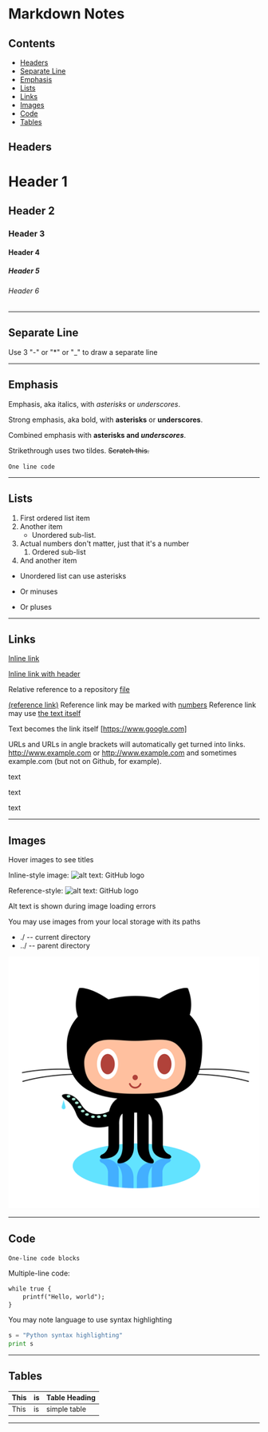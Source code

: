 # Markdown Notes

## Contents
- [Headers](#headers)
- [Separate Line](#separate-line)
- [Emphasis](#emphasis)
- [Lists](#lists)
- [Links](#links)
- [Images](#images)
- [Code](#code)
- [Tables](#tables)

## Headers

# Header 1

## Header 2

### Header 3

#### Header 4

##### Header 5

###### Header 6

---
## Separate Line

Use 3 "-" or "*" or "_" to draw a separate line

---

## Emphasis

Emphasis, aka italics, with *asterisks* or _underscores_.

Strong emphasis, aka bold, with **asterisks** or __underscores__.

Combined emphasis with **asterisks and _underscores_**.

Strikethrough uses two tildes. ~~Scratch this.~~

`One line code`

---

## Lists

1. First ordered list item
2. Another item
    * Unordered sub-list. 
1. Actual numbers don't matter, just that it's a number
    1. Ordered sub-list
4. And another item

* Unordered list can use asterisks
- Or minuses
+ Or pluses

---

## Links

[Inline link](https://www.google.com/)

[Inline link with header](https://www.google.com/ "Google's Homepage")

Relative reference to a repository [file](./GitNotes.md)

[(reference link)][arbitrary case-insensitive reference text]
Reference link may be marked with [numbers][1]
Reference link may use [the text itself]

Text becomes the link itself [https://www.google.com]

URLs and URLs in angle brackets will automatically get turned into links. 
http://www.example.com or <http://www.example.com> and sometimes 
example.com (but not on Github, for example).

text

text

text

[arbitrary case-insensitive reference text]: https://www.mozilla.org/
[1]: http://slashdot.org/
[the text itself]: http://www.reddit.com/

---

## Images

Hover images to see titles

Inline-style image: ![alt text: GitHub logo](https://civic.io/wp-content/uploads/2013/03/github.png?w=100&h= 'Logo Title-1')

Reference-style: ![alt text: GitHub logo][logo]

[logo]: https://civic.io/wp-content/uploads/2013/03/github.png?w=100&h= 'Logo Title-2'

Alt text is shown during image loading errors

You may use images from your local storage with its paths

- ./ -- current directory
- ../ -- parent directory

![Local image](./Images/GithubLogo.png)

---

## Code

`One-line code blocks`

Multiple-line code:

```
while true {
    printf("Hello, world");
}
```

You may note language to use syntax highlighting

```python
s = "Python syntax highlighting"
print s
```

---

## Tables

|This|is |Table Heading|
|--- |---|---          |
|This|is |simple table |

---
